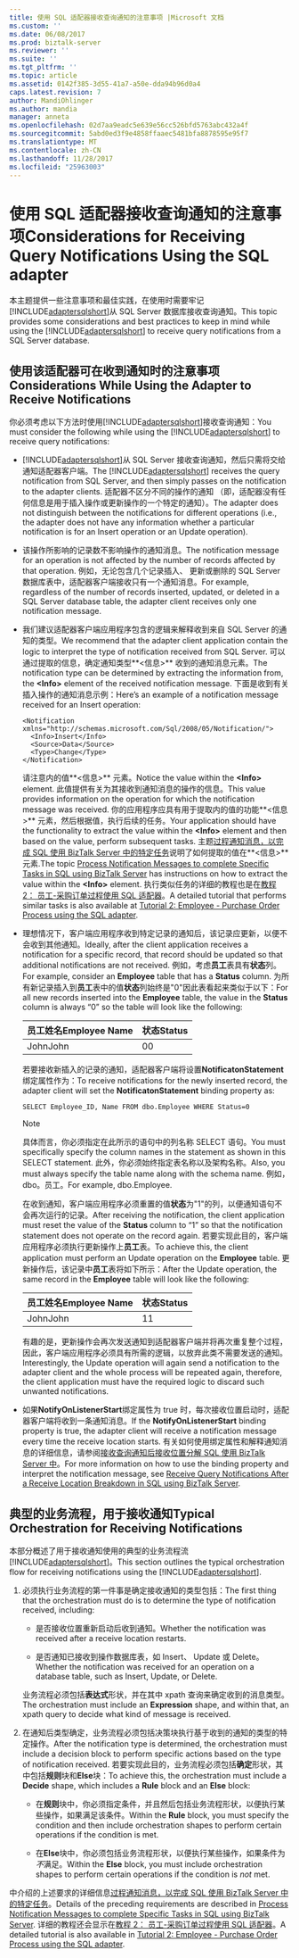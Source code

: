 ```yaml
---
title: 使用 SQL 适配器接收查询通知的注意事项 |Microsoft 文档
ms.custom: ''
ms.date: 06/08/2017
ms.prod: biztalk-server
ms.reviewer: ''
ms.suite: ''
ms.tgt_pltfrm: ''
ms.topic: article
ms.assetid: 0142f385-3d55-41a7-a50e-dda94b96d0a4
caps.latest.revision: 7
author: MandiOhlinger
ms.author: mandia
manager: anneta
ms.openlocfilehash: 02d7aa9eadc5e639e56cc526bfd5763abc432a4f
ms.sourcegitcommit: 5abd0ed3f9e4858ffaaec5481bfa8878595e95f7
ms.translationtype: MT
ms.contentlocale: zh-CN
ms.lasthandoff: 11/28/2017
ms.locfileid: "25963003"
---
```

# <a name="considerations-for-receiving-query-notifications-using-the-sql-adapter"></a><span data-ttu-id="a5fa7-102">使用 SQL 适配器接收查询通知的注意事项</span><span class="sxs-lookup"><span data-stu-id="a5fa7-102">Considerations for Receiving Query Notifications Using the SQL adapter</span></span>
<span data-ttu-id="a5fa7-103">本主题提供一些注意事项和最佳实践，在使用时需要牢记[!INCLUDE[adaptersqlshort](../../includes/adaptersqlshort-md.md)]从 SQL Server 数据库接收查询通知。</span><span class="sxs-lookup"><span data-stu-id="a5fa7-103">This topic provides some considerations and best practices to keep in mind while using the [!INCLUDE[adaptersqlshort](../../includes/adaptersqlshort-md.md)] to receive query notifications from a SQL Server database.</span></span>  
  
## <a name="considerations-while-using-the-adapter-to-receive-notifications"></a><span data-ttu-id="a5fa7-104">使用该适配器可在收到通知时的注意事项</span><span class="sxs-lookup"><span data-stu-id="a5fa7-104">Considerations While Using the Adapter to Receive Notifications</span></span>  
 <span data-ttu-id="a5fa7-105">你必须考虑以下方法时使用[!INCLUDE[adaptersqlshort](../../includes/adaptersqlshort-md.md)]接收查询通知：</span><span class="sxs-lookup"><span data-stu-id="a5fa7-105">You must consider the following while using the [!INCLUDE[adaptersqlshort](../../includes/adaptersqlshort-md.md)] to receive query notifications:</span></span>  
  
-   <span data-ttu-id="a5fa7-106">[!INCLUDE[adaptersqlshort](../../includes/adaptersqlshort-md.md)]从 SQL Server 接收查询通知，然后只需将交给通知适配器客户端。</span><span class="sxs-lookup"><span data-stu-id="a5fa7-106">The [!INCLUDE[adaptersqlshort](../../includes/adaptersqlshort-md.md)] receives the query notification from SQL Server, and then simply passes on the notification to the adapter clients.</span></span> <span data-ttu-id="a5fa7-107">适配器不区分不同的操作的通知 （即，适配器没有任何信息是用于插入操作或更新操作的一个特定的通知）。</span><span class="sxs-lookup"><span data-stu-id="a5fa7-107">The adapter does not distinguish between the notifications for different operations (i.e., the adapter does not have any information whether a particular notification is for an Insert operation or an Update operation).</span></span>  
  
-   <span data-ttu-id="a5fa7-108">该操作所影响的记录数不影响操作的通知消息。</span><span class="sxs-lookup"><span data-stu-id="a5fa7-108">The notification message for an operation is not affected by the number of records affected by that operation.</span></span> <span data-ttu-id="a5fa7-109">例如，无论包含几个记录插入、 更新或删除的 SQL Server 数据库表中，适配器客户端接收只有一个通知消息。</span><span class="sxs-lookup"><span data-stu-id="a5fa7-109">For example, regardless of the number of records inserted, updated, or deleted in a SQL Server database table, the adapter client receives only one notification message.</span></span>  
  
-   <span data-ttu-id="a5fa7-110">我们建议适配器客户端应用程序包含的逻辑来解释收到来自 SQL Server 的通知的类型。</span><span class="sxs-lookup"><span data-stu-id="a5fa7-110">We recommend that the adapter client application contain the logic to interpret the type of notification received from SQL Server.</span></span> <span data-ttu-id="a5fa7-111">可以通过提取的信息，确定通知类型**\<信息\>** 收到的通知消息元素。</span><span class="sxs-lookup"><span data-stu-id="a5fa7-111">The notification type can be determined by extracting the information from, the **\<Info\>** element of the received notification message.</span></span> <span data-ttu-id="a5fa7-112">下面是收到有关插入操作的通知消息示例：</span><span class="sxs-lookup"><span data-stu-id="a5fa7-112">Here’s an example of a notification message received for an Insert operation:</span></span>  
  
    ```  
    <Notification xmlns="http://schemas.microsoft.com/Sql/2008/05/Notification/">  
      <Info>Insert</Info>  
      <Source>Data</Source>  
      <Type>Change</Type>  
    </Notification>  
    ```  
  
     <span data-ttu-id="a5fa7-113">请注意内的值**\<信息\>** 元素。</span><span class="sxs-lookup"><span data-stu-id="a5fa7-113">Notice the value within the **\<Info\>** element.</span></span> <span data-ttu-id="a5fa7-114">此值提供有关为其接收到通知消息的操作的信息。</span><span class="sxs-lookup"><span data-stu-id="a5fa7-114">This value provides information on the operation for which the notification message was received.</span></span> <span data-ttu-id="a5fa7-115">你的应用程序应具有用于提取内的值的功能**\<信息\>** 元素，然后根据值，执行后续的任务。</span><span class="sxs-lookup"><span data-stu-id="a5fa7-115">Your application should have the functionality to extract the value within the **\<Info\>** element and then based on the value, perform subsequent tasks.</span></span> <span data-ttu-id="a5fa7-116">主题[过程通知消息，以完成 SQL 使用 BizTalk Server 中的特定任务](../../adapters-and-accelerators/adapter-sql/process-notification-messages-to-complete-specific-tasks-in-sql-using-biztalk.md)说明了如何提取的值在**\<信息\>** 元素.</span><span class="sxs-lookup"><span data-stu-id="a5fa7-116">The topic [Process Notification Messages to complete Specific Tasks in SQL using BizTalk Server](../../adapters-and-accelerators/adapter-sql/process-notification-messages-to-complete-specific-tasks-in-sql-using-biztalk.md) has instructions on how to extract the value within the **\<Info\>** element.</span></span> <span data-ttu-id="a5fa7-117">执行类似任务的详细的教程也是在[教程 2： 员工-采购订单过程使用 SQL 适配器](../../adapters-and-accelerators/adapter-sql/tutorial-2-employee-purchase-order-process-using-the-sql-adapter.md)。</span><span class="sxs-lookup"><span data-stu-id="a5fa7-117">A detailed tutorial that performs similar tasks is also available at [Tutorial 2: Employee - Purchase Order Process using the SQL adapter](../../adapters-and-accelerators/adapter-sql/tutorial-2-employee-purchase-order-process-using-the-sql-adapter.md).</span></span>  
  
-   <span data-ttu-id="a5fa7-118">理想情况下，客户端应用程序收到特定记录的通知后，该记录应更新，以便不会收到其他通知。</span><span class="sxs-lookup"><span data-stu-id="a5fa7-118">Ideally, after the client application receives a notification for a specific record, that record should be updated so that additional notifications are not received.</span></span> <span data-ttu-id="a5fa7-119">例如，考虑**员工**表具有**状态**列。</span><span class="sxs-lookup"><span data-stu-id="a5fa7-119">For example, consider an **Employee** table that has a **Status** column.</span></span> <span data-ttu-id="a5fa7-120">为所有新记录插入到**员工**表中的值**状态**列始终是"0"因此表看起来类似于以下：</span><span class="sxs-lookup"><span data-stu-id="a5fa7-120">For all new records inserted into the **Employee** table, the value in the **Status** column is always “0” so the table will look like the following:</span></span>  
  
    |<span data-ttu-id="a5fa7-121">员工姓名</span><span class="sxs-lookup"><span data-stu-id="a5fa7-121">Employee Name</span></span>|<span data-ttu-id="a5fa7-122">状态</span><span class="sxs-lookup"><span data-stu-id="a5fa7-122">Status</span></span>|  
    |-------------------|------------|  
    |<span data-ttu-id="a5fa7-123">John</span><span class="sxs-lookup"><span data-stu-id="a5fa7-123">John</span></span>|<span data-ttu-id="a5fa7-124">0</span><span class="sxs-lookup"><span data-stu-id="a5fa7-124">0</span></span>|  
  
     <span data-ttu-id="a5fa7-125">若要接收新插入的记录的通知，适配器客户端将设置**NotificatonStatement**绑定属性作为：</span><span class="sxs-lookup"><span data-stu-id="a5fa7-125">To receive notifications for the newly inserted record, the adapter client will set the **NotificatonStatement** binding property as:</span></span>  
  
    ```  
    SELECT Employee_ID, Name FROM dbo.Employee WHERE Status=0  
    ```  
  
    > [!NOTE]
    >  <span data-ttu-id="a5fa7-126">具体而言，你必须指定在此所示的语句中的列名称 SELECT 语句。</span><span class="sxs-lookup"><span data-stu-id="a5fa7-126">You must specifically specify the column names in the statement as shown in this SELECT statement.</span></span> <span data-ttu-id="a5fa7-127">此外，你必须始终指定表名称以及架构名称。</span><span class="sxs-lookup"><span data-stu-id="a5fa7-127">Also, you must always specify the table name along with the schema name.</span></span> <span data-ttu-id="a5fa7-128">例如，dbo。员工。</span><span class="sxs-lookup"><span data-stu-id="a5fa7-128">For example, dbo.Employee.</span></span>  
  
     <span data-ttu-id="a5fa7-129">在收到通知，客户端应用程序必须重置的值**状态**为"1"的列，以便通知语句不会再次运行的记录。</span><span class="sxs-lookup"><span data-stu-id="a5fa7-129">After receiving the notification, the client application must reset the value of the **Status** column to “1” so that the notification statement does not operate on the record again.</span></span> <span data-ttu-id="a5fa7-130">若要实现此目的，客户端应用程序必须执行更新操作上**员工**表。</span><span class="sxs-lookup"><span data-stu-id="a5fa7-130">To achieve this, the client application must perform an Update operation on the **Employee** table.</span></span> <span data-ttu-id="a5fa7-131">更新操作后，该记录中**员工**表将如下所示：</span><span class="sxs-lookup"><span data-stu-id="a5fa7-131">After the Update operation, the same record in the **Employee** table will look like the following:</span></span>  
  
    |<span data-ttu-id="a5fa7-132">员工姓名</span><span class="sxs-lookup"><span data-stu-id="a5fa7-132">Employee Name</span></span>|<span data-ttu-id="a5fa7-133">状态</span><span class="sxs-lookup"><span data-stu-id="a5fa7-133">Status</span></span>|  
    |-------------------|------------|  
    |<span data-ttu-id="a5fa7-134">John</span><span class="sxs-lookup"><span data-stu-id="a5fa7-134">John</span></span>|<span data-ttu-id="a5fa7-135">1</span><span class="sxs-lookup"><span data-stu-id="a5fa7-135">1</span></span>|  
  
     <span data-ttu-id="a5fa7-136">有趣的是，更新操作会再次发送通知到适配器客户端并将再次重复整个过程，因此，客户端应用程序必须具有所需的逻辑，以放弃此类不需要发送的通知。</span><span class="sxs-lookup"><span data-stu-id="a5fa7-136">Interestingly, the Update operation will again send a notification to the adapter client and the whole process will be repeated again, therefore, the client application must have the required logic to discard such unwanted notifications.</span></span>  
  
-   <span data-ttu-id="a5fa7-137">如果**NotifyOnListenerStart**绑定属性为 true 时，每次接收位置启动时，适配器客户端将收到一条通知消息。</span><span class="sxs-lookup"><span data-stu-id="a5fa7-137">If the **NotifyOnListenerStart** binding property is true, the adapter client will receive a notification message every time the receive location starts.</span></span> <span data-ttu-id="a5fa7-138">有关如何使用绑定属性和解释通知消息的详细信息，请参阅[接收查询通知后接收位置分解 SQL 使用 BizTalk Server 中](../../adapters-and-accelerators/adapter-sql/receive-query-notifications-after-a-sql-receive-location-stops-in-biztalk.md)。</span><span class="sxs-lookup"><span data-stu-id="a5fa7-138">For more information on how to use the binding property and interpret the notification message, see [Receive Query Notifications After a Receive Location Breakdown in SQL using BizTalk Server](../../adapters-and-accelerators/adapter-sql/receive-query-notifications-after-a-sql-receive-location-stops-in-biztalk.md).</span></span>  
  
## <a name="typical-orchestration-for-receiving-notifications"></a><span data-ttu-id="a5fa7-139">典型的业务流程，用于接收通知</span><span class="sxs-lookup"><span data-stu-id="a5fa7-139">Typical Orchestration for Receiving Notifications</span></span>  
 <span data-ttu-id="a5fa7-140">本部分概述了用于接收通知使用的典型的业务流程流[!INCLUDE[adaptersqlshort](../../includes/adaptersqlshort-md.md)]。</span><span class="sxs-lookup"><span data-stu-id="a5fa7-140">This section outlines the typical orchestration flow for receiving notifications using the [!INCLUDE[adaptersqlshort](../../includes/adaptersqlshort-md.md)].</span></span>  
  
1.  <span data-ttu-id="a5fa7-141">必须执行业务流程的第一件事是确定接收通知的类型包括：</span><span class="sxs-lookup"><span data-stu-id="a5fa7-141">The first thing that the orchestration must do is to determine the type of notification received, including:</span></span>  
  
    -   <span data-ttu-id="a5fa7-142">是否接收位置重新启动后收到通知。</span><span class="sxs-lookup"><span data-stu-id="a5fa7-142">Whether the notification was received after a receive location restarts.</span></span>  
  
    -   <span data-ttu-id="a5fa7-143">是否通知已接收到操作数据库表，如 Insert、 Update 或 Delete。</span><span class="sxs-lookup"><span data-stu-id="a5fa7-143">Whether the notification was received for an operation on a database table, such as Insert, Update, or Delete.</span></span>  
  
     <span data-ttu-id="a5fa7-144">业务流程必须包括**表达式**形状，并在其中 xpath 查询来确定收到的消息类型。</span><span class="sxs-lookup"><span data-stu-id="a5fa7-144">The orchestration must include an **Expression** shape, and within that, an xpath query to decide what kind of message is received.</span></span>  
  
2.  <span data-ttu-id="a5fa7-145">在通知后类型确定，业务流程必须包括决策块执行基于收到的通知的类型的特定操作。</span><span class="sxs-lookup"><span data-stu-id="a5fa7-145">After the notification type is determined, the orchestration must include a decision block to perform specific actions based on the type of notification received.</span></span> <span data-ttu-id="a5fa7-146">若要实现此目的，业务流程必须包括**确定**形状，其中包括**规则**块和**Else**块：</span><span class="sxs-lookup"><span data-stu-id="a5fa7-146">To achieve this, the orchestration must include a **Decide** shape, which includes a **Rule** block and an **Else** block:</span></span>  
  
    -   <span data-ttu-id="a5fa7-147">在**规则**块中，你必须指定条件，并且然后包括业务流程形状，以便执行某些操作，如果满足该条件。</span><span class="sxs-lookup"><span data-stu-id="a5fa7-147">Within the **Rule** block, you must specify the condition and then include orchestration shapes to perform certain operations if the condition is met.</span></span>  
  
    -   <span data-ttu-id="a5fa7-148">在**Else**块中，你必须包括业务流程形状，以便执行某些操作，如果条件为*不*满足。</span><span class="sxs-lookup"><span data-stu-id="a5fa7-148">Within the **Else** block, you must include orchestration shapes to perform certain operations if the condition is *not* met.</span></span>  
  
 <span data-ttu-id="a5fa7-149">中介绍的上述要求的详细信息[过程通知消息，以完成 SQL 使用 BizTalk Server 中的特定任务](../../adapters-and-accelerators/adapter-sql/process-notification-messages-to-complete-specific-tasks-in-sql-using-biztalk.md)。</span><span class="sxs-lookup"><span data-stu-id="a5fa7-149">Details of the preceding requirements are described in [Process Notification Messages to complete Specific Tasks in SQL using BizTalk Server](../../adapters-and-accelerators/adapter-sql/process-notification-messages-to-complete-specific-tasks-in-sql-using-biztalk.md).</span></span> <span data-ttu-id="a5fa7-150">详细的教程还会显示在[教程 2： 员工-采购订单过程使用 SQL 适配器](../../adapters-and-accelerators/adapter-sql/tutorial-2-employee-purchase-order-process-using-the-sql-adapter.md)。</span><span class="sxs-lookup"><span data-stu-id="a5fa7-150">A detailed tutorial is also available in [Tutorial 2: Employee - Purchase Order Process using the SQL adapter](../../adapters-and-accelerators/adapter-sql/tutorial-2-employee-purchase-order-process-using-the-sql-adapter.md).</span></span>